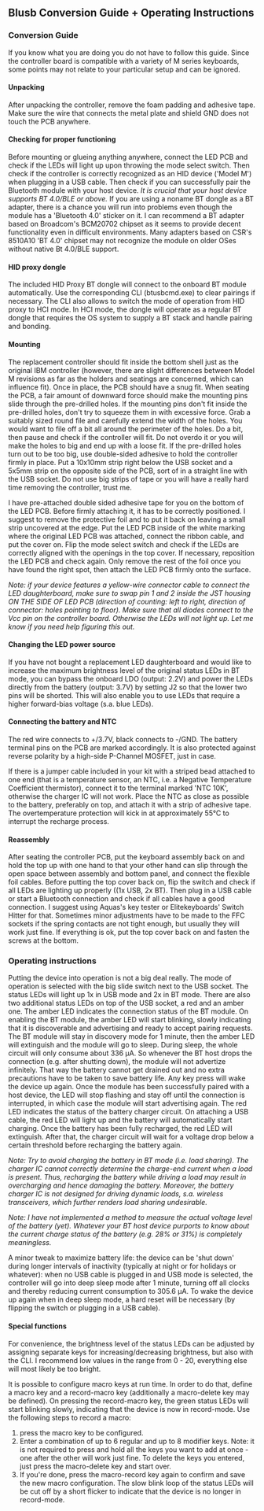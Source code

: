 ## Blusb Conversion Guide + Operating Instructions

### Conversion Guide

If you know what you are doing you do not have to follow this guide. Since the controller board is compatible with a variety of M series keyboards, some points may not relate to your particular setup and can be ignored.

#### Unpacking

After unpacking the controller, remove the foam padding and adhesive tape. Make sure the wire that connects the metal plate and shield GND does not touch the PCB anywhere.

#### Checking for proper functioning

Before mounting or glueing anything anywhere, connect the LED PCB and check if the LEDs will light up upon throwing the mode select switch. Then check if the controller is correctly recognized as an HID device ('Model M') when plugging in a USB cable. Then check if you can successfully pair the Bluetooth module with your host device. *It is crucial that your host device supports BT 4.0/BLE or above.* If you are using a noname BT dongle as a BT adapter, there is a chance you will run into problems even though the module has a 'Bluetooth 4.0' sticker on it. I can recommend a BT adapter based on Broadcom's BCM20702 chipset as it seems to provide decent functionality even in difficult environments. Many adapters based on CSR's 8510A10 'BT 4.0' chipset may not recognize the module on older OSes without native Bt 4.0/BLE support.

#### HID proxy dongle

The included HID Proxy BT dongle will connect to the onboard BT module automatically. Use the corresponding CLI (btusbcmd.exe) to clear pairings if necessary. The CLI also allows to switch the mode of operation from HID proxy to HCI mode. In HCI mode, the dongle will operate as a regular BT dongle that requires the OS system to supply a BT stack and handle pairing and bonding.

#### Mounting

The replacement controller should fit inside the bottom shell just as the original IBM controller (however, there are slight differences between Model M revisions as far as the holders and seatings are concerned, which can influence fit). Once in place, the PCB should have a snug fit. When seating the PCB, a fair amount of downward force should make the mounting pins slide through the pre-drilled holes. If the mounting pins don't fit inside the pre-drilled holes, don't try to squeeze them in with excessive force. Grab a suitably sized round file and carefully extend the width of the holes. You would want to file off a bit all around the perimeter of the holes. Do a bit, then pause and check if the controller will fit. Do not overdo it or you will make the holes to big and end up with a loose fit.
If the pre-drilled holes turn out to be too big, use double-sided adhesive to hold the controller firmly in place. Put a 10x10mm strip right below the USB socket and a 5x5mm strip on the opposite side of the PCB, sort of in a straight line with the USB socket. Do not use big strips of tape or you will have a really hard time removing the controller, trust me.

I have pre-attached double sided adhesive tape for you on the bottom of the LED PCB. Before firmly attaching it, it has to be correctly positioned. I suggest to remove the protective foil and to put it back on leaving a small strip uncovered at the edge. Put the LED PCB inside of the white marking where the original LED PCB was attached, connect the ribbon cable, and put the cover on. Flip the mode select switch and check if the LEDs are correctly aligned with the openings in the top cover. If necessary, reposition the LED PCB and check again. Only remove the rest of the foil once you have found the right spot, then attach the LED PCB firmly onto the surface.

*Note: if your device features a yellow-wire connector cable to connect the LED daughterboard, make sure to swap pin 1 and 2 inside the JST housing ON THE SIDE OF LED PCB (direction of counting: left to right, direction of connector: holes pointing to floor). Make sure that all diodes connect to the Vcc pin on the controller board. Otherwise the LEDs will not light up. Let me know if you need help figuring this out.*

#### Changing the LED power source

If you have not bought a replacement LED daughterboard and would like to increase the maximum brightness level of the original status LEDs in BT mode, you can bypass the onboard LDO (output: 2.2V) and power the LEDs directly from the battery (output: 3.7V) by setting J2 so that the lower two pins will be shorted. This will also enable you to use LEDs that require a higher forward-bias voltage (s.a. blue LEDs).

#### Connecting the battery and NTC

The red wire connects to +/3.7V, black connects to -/GND. The battery terminal pins on the PCB are marked accordingly. It is also protected against reverse polarity by a high-side P-Channel MOSFET, just in case.

If there is a jumper cable included in your kit with a striped bead attached to one end (that is a temperature sensor, an NTC, i.e. a Negative Temperature Coefficient thermistor), connect it to the terminal marked 'NTC 10K', otherwise the charger IC will not work. Place the NTC as close as possible to the battery, preferably on top, and attach it with a strip of adhesive tape. The overtemperature protection will kick in at approximately 55°C to interrupt the recharge process.

#### Reassembly

After seating the controller PCB, put the keyboard assembly back on and hold the top up with one hand to that your other hand can slip through the open space between assembly and bottom panel, and connect the flexible foil cables. Before putting the top cover back on, flip the switch and check if all LEDs are lighting up properly ((1x USB, 2x BT). Then plug in a USB cable or start a Bluetooth connection and check if all cables have a good connection. I suggest using Aquas's key tester or Elitekeyboards' Switch Hitter for that. Sometimes minor adjustments have to be made to the FFC sockets if the spring contacts are not tight enough, but usually they will work just fine.
If everything is ok, put the top cover back on and fasten the screws at the bottom.


### Operating instructions

Putting the device into operation is not a big deal really. The mode of operation is selected with the big slide switch next to the USB socket. The status LEDs will light up 1x in USB mode and 2x in BT mode. There are also two additional status LEDs on top of the USB socket, a red and an amber one. The amber LED indicates the connection status of the BT module. On enabling the BT module, the amber LED will start blinking, slowly indicating that it is discoverable and advertising and ready to accept pairing requests. The BT module will stay in discovery mode for 1 minute, then the amber LED will extinguish and the module will go to sleep. During sleep, the whole circuit will only consume about 336 µA. So whenever the BT host drops the connection (e.g. after shutting down), the module will not advertize infinitely. That way the battery cannot get drained out and no extra precautions have to be taken to save battery life. Any key press will wake the device up again.
Once the module has been successfully paired with a host device, the LED will stop flashing and stay off until the connection is interrupted, in which case the module will start advertising again.
The red LED indicates the status of the battery charger circuit. On attaching a USB cable, the red LED will light up and the battery will automatically start charging. Once the battery has been fully recharged, the red LED will extinguish. After that, the charger circuit will wait for a voltage drop below a certain threshold before recharging the battery again.

*Note: Try to avoid charging the battery in BT mode (i.e. load sharing). The charger IC cannot correctly determine the charge-end current when a load is present. Thus, recharging the battery while driving a load may result in overcharging and hence damaging the battery. Moreover, the battery charger IC is not designed for driving dynamic loads, s.a. wireless transceivers, which further renders load sharing undesirable.*

*Note: I have not implemented a method to measure the actual voltage level of the battery (yet). Whatever your BT host device purports to know about the current charge status of the battery (e.g. 28% or 31%) is completely meaningless.*

A minor tweak to maximize battery life: the device can be 'shut down' during longer intervals of inactivity (typically at night or for holidays or whatever): when no USB cable is plugged in and USB mode is selected, the controller will go into deep sleep mode after 1 minute, turning off all clocks and thereby reducing current consumption to 305.6 µA. To wake the device up again when in deep sleep mode, a hard reset will be necessary (by flipping the switch or plugging in a USB cable).

#### Special functions

For convenience, the brightness level of the status LEDs can be adjusted by assigning separate keys for increasing/decreasing brightness, but also with the CLI. I recommend low values in the range from 0 - 20, everything else will most likely be too bright.

It is possible to configure macro keys at run time. In order to do that, define a macro key and a record-macro key (additionally a macro-delete key may be defined). On pressing the record-macro key, the green status LEDs will start blinking slowly, indicating that the device is now in record-mode. Use the following steps to record a macro:
1. press the macro key to be configured.
2. Enter a combination of up to 6 regular and up to 8 modifier keys. Note: it is not required to press and hold all the keys you want to add at once - one after the other will work just fine. To delete the keys you entered, just press the macro-delete key and start over.
3. If you're done, press the macro-record key again to confirm and save the new macro configuration. The slow blink loop of the status LEDs will be cut off by a short flicker to indicate that the device is no longer in record-mode.
